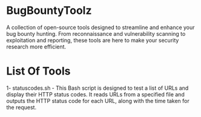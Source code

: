# BugBountyToolz
A collection of open-source tools designed to streamline and enhance your bug bounty hunting. From reconnaissance and vulnerability scanning to exploitation and reporting, these tools are here to make your security research more efficient.

# List Of Tools

1- statuscodes.sh - This Bash script is designed to test a list of URLs and display their HTTP status codes. It reads URLs from a specified file and outputs the HTTP status code for each URL, along with the time taken for the request.
